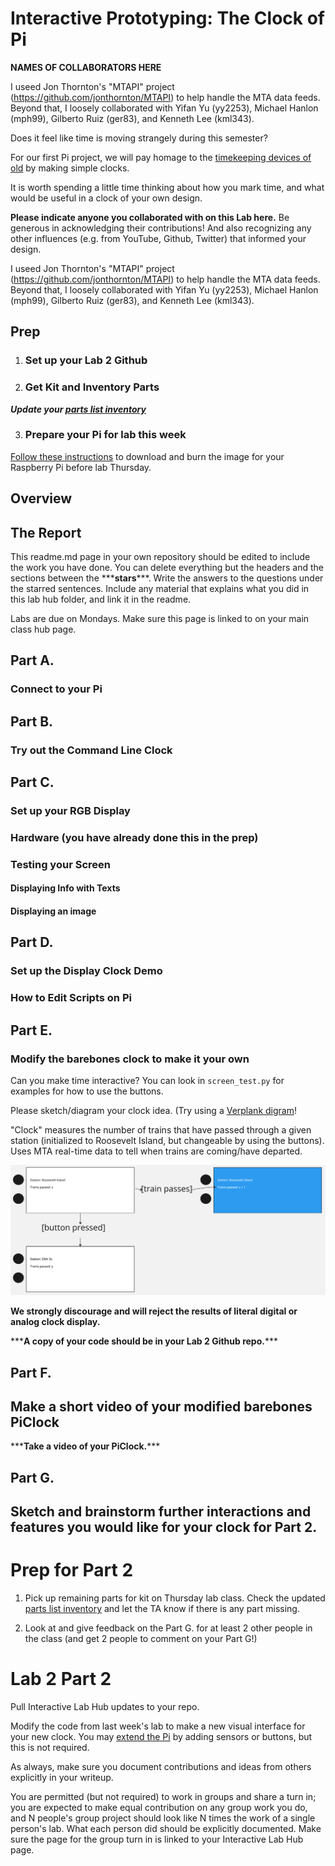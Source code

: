 # Interactive Prototyping: The Clock of Pi
**NAMES OF COLLABORATORS HERE**

I useed Jon Thornton's "MTAPI" project (https://github.com/jonthornton/MTAPI) to help handle the MTA data feeds. Beyond that, I loosely collaborated with Yifan Yu (yy2253), Michael Hanlon (mph99), Gilberto Ruiz (ger83), and Kenneth Lee (kml343).

Does it feel like time is moving strangely during this semester?

For our first Pi project, we will pay homage to the [timekeeping devices of old](https://en.wikipedia.org/wiki/History_of_timekeeping_devices) by making simple clocks.

It is worth spending a little time thinking about how you mark time, and what would be useful in a clock of your own design.

**Please indicate anyone you collaborated with on this Lab here.**
Be generous in acknowledging their contributions! And also recognizing any other influences (e.g. from YouTube, Github, Twitter) that informed your design. 

I useed Jon Thornton's "MTAPI" project (https://github.com/jonthornton/MTAPI) to help handle the MTA data feeds. Beyond that, I loosely collaborated with Yifan Yu (yy2253), Michael Hanlon (mph99), Gilberto Ruiz (ger83), and Kenneth Lee (kml343).

## Prep



1. ### Set up your Lab 2 Github




2. ### Get Kit and Inventory Parts

***Update your [parts list inventory](partslist.md)***

3. ### Prepare your Pi for lab this week
[Follow these instructions](prep.md) to download and burn the image for your Raspberry Pi before lab Thursday.




## Overview

## The Report
This readme.md page in your own repository should be edited to include the work you have done. You can delete everything but the headers and the sections between the \*\*\***stars**\*\*\*. Write the answers to the questions under the starred sentences. Include any material that explains what you did in this lab hub folder, and link it in the readme.

Labs are due on Mondays. Make sure this page is linked to on your main class hub page.

## Part A. 
### Connect to your Pi




## Part B. 
### Try out the Command Line Clock

## Part C. 
### Set up your RGB Display


### Hardware (you have already done this in the prep)



### Testing your Screen




#### Displaying Info with Texts


#### Displaying an image




## Part D. 
### Set up the Display Clock Demo


### How to Edit Scripts on Pi


## Part E.
### Modify the barebones clock to make it your own


Can you make time interactive? You can look in `screen_test.py` for examples for how to use the buttons.

Please sketch/diagram your clock idea. (Try using a [Verplank digram](http://www.billverplank.com/IxDSketchBook.pdf)!

"Clock" measures the number of trains that have passed through a given station (initialized to Roosevelt Island, but changeable by using the buttons). Uses MTA real-time data to tell when trains are coming/have departed.

![alt text](https://github.com/bensetel/Interactive-Lab-Hub/blob/Fall2023/Lab%202/Untitled.jpg)

**We strongly discourage and will reject the results of literal digital or analog clock display.**


\*\*\***A copy of your code should be in your Lab 2 Github repo.**\*\*\*




## Part F. 
## Make a short video of your modified barebones PiClock

\*\*\***Take a video of your PiClock.**\*\*\*

## Part G. 
## Sketch and brainstorm further interactions and features you would like for your clock for Part 2.




# Prep for Part 2

1. Pick up remaining parts for kit on Thursday lab class. Check the updated [parts list inventory](partslist.md) and let the TA know if there is any part missing.
  

2. Look at and give feedback on the Part G. for at least 2 other people in the class (and get 2 people to comment on your Part G!)

# Lab 2 Part 2

Pull Interactive Lab Hub updates to your repo.

Modify the code from last week's lab to make a new visual interface for your new clock. You may [extend the Pi](Extending%20the%20Pi.md) by adding sensors or buttons, but this is not required.

As always, make sure you document contributions and ideas from others explicitly in your writeup.

You are permitted (but not required) to work in groups and share a turn in; you are expected to make equal contribution on any group work you do, and N people's group project should look like N times the work of a single person's lab. What each person did should be explicitly documented. Make sure the page for the group turn in is linked to your Interactive Lab Hub page. 


